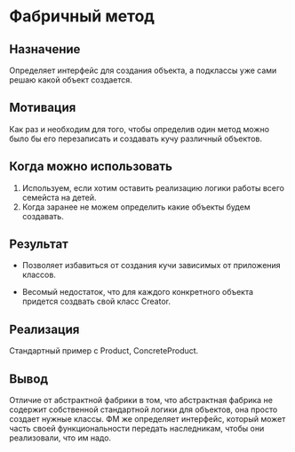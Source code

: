 Фабричный метод
============

Назначение
------------

Определяет интерфейс для создания объекта, а подклассы уже сами решаю какой объект создается.

Мотивация
------------

Как раз и необходим для того, чтобы определив один метод можно было бы его перезаписать и создавать кучу различный объектов.

Когда можно использовать
------------

1. Используем, если хотим оставить реализацию логики работы всего семейста на детей.
2. Когда заранее не можем определить какие объекты будем создавать.


Результат
------------

+ Позволяет избавиться от создания кучи зависимых от приложения классов.

- Весомый недостаток, что для каждого конкретного объекта придется создвать свой класс Creator.

Реализация 
-----------

Стандартный пример с Product, ConcreteProduct.


Вывод
------------

Отличие от абстрактной фабрики в том, что абстрактная фабрика не содержит собственной стандартной логики для объектов, она просто создает нужные классы. ФМ же определяет интерфейс, который может часть своей функциональности передать наследникам, чтобы они реализовали, что им надо.
